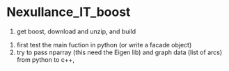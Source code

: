 # Nexullance_IT_boost

1. get boost, download and unzip, and build

<!-- TODO: use pybind11 to call nexullance_IT from python -->
1. first test the main fuction in python (or write a facade object)
2. try to pass nparray (this need the Eigen lib) and graph data (list of arcs) from python to c++, 